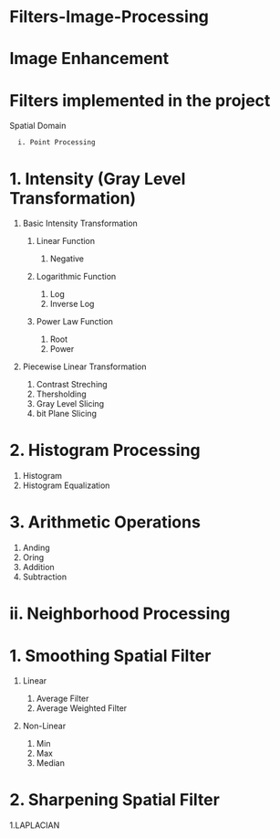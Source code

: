 # Filters-Image-Processing
 # Image Enhancement
# Filters implemented in the project
Spatial Domain

      i. Point Processing

# 1. Intensity (Gray Level Transformation)

1. Basic Intensity Transformation
    1. Linear Function
        1. Negative

    2. Logarithmic Function 
       1. Log
       2. Inverse Log

    3. Power Law Function 
       1. Root
       2. Power
         
2. Piecewise Linear Transformation
    1. Contrast Streching
    2. Thersholding
    3. Gray Level Slicing
    4. bit Plane Slicing
    
# 2. Histogram Processing
1. Histogram
2. Histogram Equalization

# 3. Arithmetic Operations
1. Anding 
2. Oring 
3. Addition 
4. Subtraction

#  ii. Neighborhood Processing

# 1. Smoothing Spatial Filter

 1. Linear
    1. Average Filter
    2. Average Weighted Filter

 2. Non-Linear
    1. Min
    2. Max
    3. Median
# 2. Sharpening Spatial Filter

 1.LAPLACIAN
